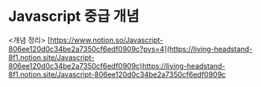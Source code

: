# Javascript 중급 개념
<개념 정리>
[https://www.notion.so/Javascript-806ee120d0c34be2a7350cf6edf0909c?pvs=4](https://living-headstand-8f1.notion.site/Javascript-806ee120d0c34be2a7350cf6edf0909c)https://living-headstand-8f1.notion.site/Javascript-806ee120d0c34be2a7350cf6edf0909c
